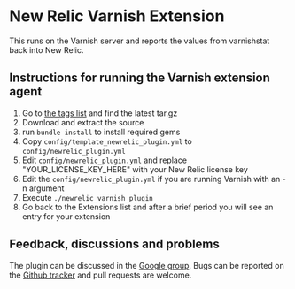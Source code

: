 # New Relic Varnish Extension

This runs on the Varnish server and reports the values from
varnishstat back into New Relic.

## Instructions for running the Varnish extension agent

1. Go to [the tags list](https://github.com/varnish/newrelic_varnish_plugin/tags) and find the latest tar.gz
2. Download and extract the source
3. run `bundle install` to install required gems
4. Copy `config/template_newrelic_plugin.yml` to `config/newrelic_plugin.yml`
5. Edit `config/newrelic_plugin.yml` and replace "YOUR_LICENSE_KEY_HERE" with your New Relic license key
6. Edit the `config/newrelic_plugin.yml` if you are running Varnish
   with an -n argument
7. Execute `./newrelic_varnish_plugin`
8. Go back to the Extensions list and after a brief period you will see an entry for your extension

## Feedback, discussions and problems

The plugin can be discussed in the [Google group][group].  Bugs can be
reported on the [Github tracker][ghbugs] and pull requests are welcome.

  [group]: https://groups.google.com/a/varnish-software.com/forum/#!forum/newrelic
  [ghbugs]: https://github.com/varnish/newrelic_varnish_plugin/issues
